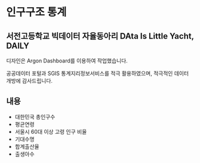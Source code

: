 # 인구구조 통계

## 서전고등학교 빅데이터 자율동아리 DAta Is Little Yacht, DAILY

디자인은 Argon Dashboard를 이용하여 작업했습니다.

공공데이터 포털과 SGIS 통계지리정보서비스를 적극 활용하였으며, 적극적인 데이터 개방에 감사드립니다.

## 내용
* 대한민국 총인구수
* 평균연령
* 서울시 60대 이상 고령 인구 비율
* 기대수명
* 합계출산율
* 출생아수
